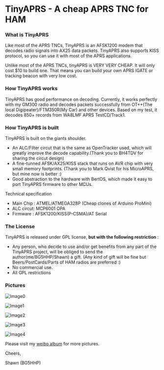 # TinyAPRS - A cheap APRS TNC for HAM #



### What is TinyAPRS ###

Like most of the APRS TNCs, TinyAPRS is an AFSK1200 modem that decodes radio signals into AX25 data packets. TinyAPRS also supports KISS protocol, so you can use it with most of the APRS applications.

Unlike most of the APRS TNCs, tinyAPRS is VERY VERY CHEAP. It will only cost $10 to build one. That means you can build your own APRS IGATE or tracking beacon with very low cost.

### How TinyAPRS works ###

TinyAPRS has good performance on decoding. 
Currently, it works perfectly with my GM300 radio and decodes packets successfully from OT++(The local Digipeater)/FTM350R(My Car) and other devices. Based on my test, it decodes 850+ records from WA8LMF APRS TestCD/Track1. 

### How TinyAPRS is built ###

TinyAPRS is built on the giants shoulder.

 - An ALC/Filter circut that is the same as OpenTracker used, which will  greatly improve the decode capability.(Thank you to BH4TDV for sharing the circut design)
 - A fine-tunned AFSK/AX25/KISS stack that runs on AVR chip with very small memory footprints. (Thank you to Mark Qvist for his MicroAPRS, but mine now is better :)
 - Good abstraction to the hardware with BertOS, which made it easy to port TinyAPRS firmware to other MCUs.


Technical specification 

 - Main Chip : ATMEL/ATMEGA328P (Cheap clones of Arduino ProMini)
 - ALC circut: MCP6001 OPA
 - Firmware  : AFSK1200/KISS(P-CSMA)/AT Serial

### The License ###

TinyAPRS is released under GPL license, **but with the following restriction** :

 - Any person, who decide to use and/or get benefits from any part of the TinyAPRS project, will be obliged to send the author(me/BG5HHP/Shawn) a gift. (Any kind of gift will be fine but Beers/PostCards/Parts of HAM radios are preferred :)
 - No commercial use.
 - All GPL restrictions

### Pictures ###
![Image0](http://ww4.sinaimg.cn/mw1024/8a58507cjw1epkgrq4w49j218g18gtqq.jpg)

![Image1](http://ww2.sinaimg.cn/mw1024/8a58507cjw1enksv3eme7j218g0xc4cf.jpg)

![Image2](http://ww2.sinaimg.cn/mw1024/8a58507cjw1enksv2ekyfj218g0xcnd6.jpg)

![Image3](http://ww2.sinaimg.cn/mw1024/8a58507cjw1enksv58n73j218g0xcwt3.jpg)

![Image4](http://ww3.sinaimg.cn/mw1024/8a58507cjw1epkgro575lj218g18g19p.jpg)


Please visit my [weibo album](http://www.weibo.com/p/1005052321043580/album?from=page_100505&mod=TAB#place "Weibo Album") for more pictures.

Cheers,

Shawn (BG5HHP)




